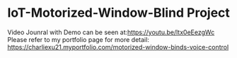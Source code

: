 # IoT-Motorized-Window-Blind Project
Video Jounral with Demo can be seen at:https://youtu.be/ltx0eEezgWc
Please refer to my portfolio page for more detail: https://charliexu21.myportfolio.com/motorized-window-binds-voice-control
